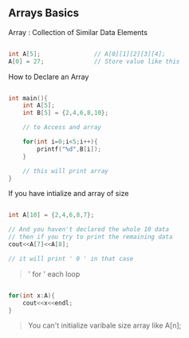 ## Arrays Basics

Array : Collection of Similar Data Elements

```cpp

int A[5];               // A[0][1][2][3][4];
A[0] = 27;              // Store value like this

```
How to Declare an Array

```cpp

int main(){
    int A[5];
    int B[5] = {2,4,6,8,10};

    // to Access and array

    for(int i=0;i<5;i++){
        printf("%d",B[i]);
    }

    // this will print array 
}

```

If you have intialize and array of size 

```cpp

int A[10] = {2,4,6,8,7};

// And you haven't declared the whole 10 data 
// then if you try to print the remaining data 
cout<<A[7]<<A[8];

// it will print ' 0 ' in that case

```
> ' for ' each loop

```cpp

for(int x:A){
    cout<<x<<endl;
}

```

> You can't initialize varibale size array like A[n];